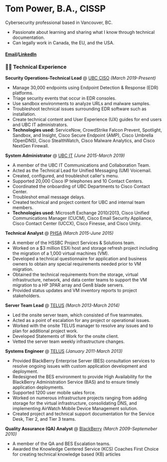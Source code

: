 # Tom Power, B.A., CISSP
Cybersecurity professional based in Vancouver, BC.

 - Passionate about learning and sharing what I know through technical documentation.
 - Can legally work in Canada, the EU, and the USA.  


#### [Email](mailto:thomasedwardpower@gmail.com)/[LinkedIn](https://www.linkedin.com/in/thomasedwardpower/)

### :man_technologist: Technical Experience
**Security Operations-Technical Lead** @ [UBC CISO](https://cio.ubc.ca/information-security) *(March 2019-Present)*

 - Manage 30,000 endpoints using Endpoint Detection & Response (EDR) platforms.
 - Triage security events that occur in EDR consoles.
 - Use sandbox environments to analyze URLs and malware samples.
 - Troubleshoot technical issues surrounding EDR software such as installation.
 - Create technical content and User Experience (UX) guides for end users and UBC IT administrators.
 - **Technologies used:** ServiceNow, CrowdStrike Falcon Prevent, Spotlight, Sandbox, and Insight, Cisco Secure Endpoint (AMP), Cisco Umbrella (OpenDNS), Cisco StealthWatch, Cisco Malware Analytics, and Cisco NextGen Firewall.  
 
**System Administrator** @ [UBC IT](https://cio.ubc.ca/) *(June 2015-March 2019)*
 - A member of the UBC IT Communications and Collaboration Team.
 - Acted as the Technical Lead for Unified Messaging (UM) Voicemail.
 - Created, configured, and troubleshot caller's menu. 
 - Supported 20,000 Cisco IP telephones and 10 Contact Centers. 
 - Coordinated the onboarding of UBC Departments to Cisco Contact Center.
 - Troubleshot email message delays.
 - Created technical and project content for UBC and internal team members.
 - **Technologies used:** Microsoft Exchange 2010/2013, Cisco Unified Communications Manager (CUCM), Cisco Email Security Appliance, Cisco Contact Center (UCCX), Cisco Finesse, and Cisco Unity. 

 **Technical Analyst** @ [PHSA](https://www.linkedin.com/company/provincial-health-services-authority/) *(March 2015-June 2015)*

 - A member of the HSSBC Project Services & Solutions team.
 - Worked on a $3 million ESXi host and storage refresh project including the migration of a 1,000 virtual machines (VM). 
 - Developed a technical questionnaire for application and business owners to obtain any special requirements needed prior to VM migration.
 - Obtained the technical requirements from the storage, virtual infrastructure, network, and data center teams to support the VM migration to a HP 3PAR array and Gen8 blade servers. 
 - Provided status updates and VM inventory reports to project stakeholders.

**Server Team Lead** @ [TELUS](https://telus.com) *(March 2013-March 2014)*  

 - Led the onsite server team, which consisted of five teammates.
 - Acted as a point of escalation for any project or operational issues.
 - Worked with the onsite TELUS manager to resolve any issues and to plan for additional project work.
 - Developed Statements of Work for the onsite client.
 - Vetted the server team weekly infrastructure changes. 

**Systems Engineer** @ [TELUS](https://telus.com) *(January 2011-March 2013)*  

- Provided BlackBerry Enterprise Server (BES) consultation services to resolve ongoing issues with custom application development and deployment.
- Redesigned the BES environment to provide High Availability for the BlackBerry Administration Service (BAS) and to ensure timely application deployments.
- Supported 1200 user mobile sales force.  
- Worked on numerous infrastructure projects ranging from adding storage for the virtual infrastructure, consolidating DNS, and implementing AirWatch Mobile Device Management solution.
- Created project and technical support documentation for the Service Desk, Tier 2, and Tier 3 teams.  

**Quality Assurance (QA) Analyst** @ [BlackBerry](https://blackberry.com) *(March 2009-Septemeber 2010)*

- A member of the QA and BES Escalation teams.
- Awarded the Knowledge Centered Service (KCS) Coaches First Choice for creating technical knowledge based (KB) articles
